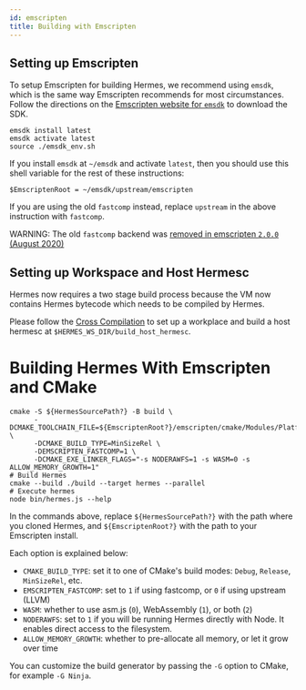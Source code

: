 ```yaml
---
id: emscripten
title: Building with Emscripten
---
```


## Setting up Emscripten

To setup Emscripten for building Hermes, we recommend using `emsdk`, which is
the same way Emscripten recommends for most circumstances.
Follow the directions on the
[Emscripten website for `emsdk`](https://emscripten.org/docs/getting_started/downloads.html)
to download the SDK.

```
emsdk install latest
emsdk activate latest
source ./emsdk_env.sh
```

If you install `emsdk` at `~/emsdk` and activate `latest`,
then you should use this shell variable for the rest of these instructions:

```
$EmscriptenRoot = ~/emsdk/upstream/emscripten
```

If you are using the old `fastcomp` instead, replace `upstream` in the above instruction with `fastcomp`.

WARNING: The old `fastcomp` backend was [removed in emscripten `2.0.0` (August 2020)](https://emscripten.org/docs/compiling/WebAssembly.html?highlight=fastcomp#backends)


## Setting up Workspace and Host Hermesc

Hermes now requires a two stage build process because the VM now contains
Hermes bytecode which needs to be compiled by Hermes.

Please follow the [Cross Compilation](./CrossCompilation.md) to set up a workplace
and build a host hermesc at `$HERMES_WS_DIR/build_host_hermesc`.


# Building Hermes With Emscripten and CMake

    cmake -S ${HermesSourcePath?} -B build \
          -DCMAKE_TOOLCHAIN_FILE=${EmscriptenRoot?}/emscripten/cmake/Modules/Platform/Emscripten.cmake \
          -DCMAKE_BUILD_TYPE=MinSizeRel \
          -DEMSCRIPTEN_FASTCOMP=1 \
          -DCMAKE_EXE_LINKER_FLAGS="-s NODERAWFS=1 -s WASM=0 -s ALLOW_MEMORY_GROWTH=1"
    # Build Hermes
    cmake --build ./build --target hermes --parallel
    # Execute hermes
    node bin/hermes.js --help

In the commands above, replace `${HermesSourcePath?}` with the path where you
cloned Hermes, and `${EmscriptenRoot?}` with the path to your Emscripten
install.


Each option is explained below:
* `CMAKE_BUILD_TYPE`: set it to one of CMake's build modes: `Debug`, `Release`,
  `MinSizeRel`, etc.
* `EMSCRIPTEN_FASTCOMP`: set to `1` if using fastcomp, or `0` if using upstream
  (LLVM)
* `WASM`: whether to use asm.js (`0`), WebAssembly (`1`), or both (`2`)
* `NODERAWFS`: set to `1` if you will be running Hermes directly with Node. It
  enables direct access to the filesystem.
* `ALLOW_MEMORY_GROWTH`: whether to pre-allocate all memory, or let it grow over
  time

You can customize the build generator by passing the `-G` option to CMake, for
example `-G Ninja`.
